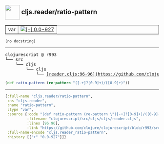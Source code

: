 ## <img width="48px" valign="middle" src="http://i.imgur.com/Hi20huC.png"> cljs.reader/ratio-pattern

 <table border="1">
<tr>
<td>var</td>
<td><a href="https://github.com/cljsinfo/api-refs/tree/0.0-927"><img valign="middle" alt="[+] 0.0-927" src="https://img.shields.io/badge/+-0.0--927-lightgrey.svg"></a> </td>
</tr>
</table>

 <samp>
</samp>

```
(no docstring)
```

---

 <pre>
clojurescript @ r993
└── src
    └── cljs
        └── cljs
            └── <ins>[reader.cljs:96-96](https://github.com/clojure/clojurescript/blob/r993/src/cljs/cljs/reader.cljs#L96-L96)</ins>
</pre>

```clj
(def ratio-pattern (re-pattern "([-+]?[0-9]+)/([0-9]+)"))
```


---

```clj
{:full-name "cljs.reader/ratio-pattern",
 :ns "cljs.reader",
 :name "ratio-pattern",
 :type "var",
 :source {:code "(def ratio-pattern (re-pattern \"([-+]?[0-9]+)/([0-9]+)\"))",
          :filename "clojurescript/src/cljs/cljs/reader.cljs",
          :lines [96 96],
          :link "https://github.com/clojure/clojurescript/blob/r993/src/cljs/cljs/reader.cljs#L96-L96"},
 :full-name-encode "cljs.reader_ratio-pattern",
 :history [["+" "0.0-927"]]}

```
